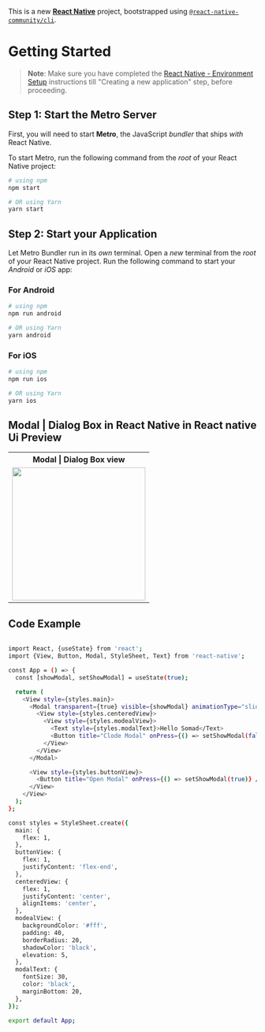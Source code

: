 This is a new [**React Native**](https://reactnative.dev) project, bootstrapped using [`@react-native-community/cli`](https://github.com/react-native-community/cli).

# Getting Started

> **Note**: Make sure you have completed the [React Native - Environment Setup](https://reactnative.dev/docs/environment-setup) instructions till "Creating a new application" step, before proceeding.

## Step 1: Start the Metro Server

First, you will need to start **Metro**, the JavaScript _bundler_ that ships _with_ React Native.

To start Metro, run the following command from the _root_ of your React Native project:

```bash
# using npm
npm start

# OR using Yarn
yarn start
```

## Step 2: Start your Application

Let Metro Bundler run in its _own_ terminal. Open a _new_ terminal from the _root_ of your React Native project. Run the following command to start your _Android_ or _iOS_ app:

### For Android

```bash
# using npm
npm run android

# OR using Yarn
yarn android
```

### For iOS

```bash
# using npm
npm run ios

# OR using Yarn
yarn ios
```

## Modal | Dialog Box in React Native in React native Ui Preview

<table>
  
  
<tr>                    
   
   <th>Modal | Dialog Box view</th>
  
</tr>
  
  
  
  
<tr>
  
<td>

<img src="https://github.com/mdsomad/React_Native_Learn-/assets/103892160/749fbc37-6ec7-42b4-b299-19db02a80b30" width="270"/>

</td>




</table>



## Code Example

```bash

import React, {useState} from 'react';
import {View, Button, Modal, StyleSheet, Text} from 'react-native';

const App = () => {
  const [showModal, setShowModal] = useState(true);

  return (
    <View style={styles.main}>
      <Modal transparent={true} visible={showModal} animationType="slide">
        <View style={styles.centeredView}>
          <View style={styles.modealView}>
            <Text style={styles.modalText}>Hello Somad</Text>
            <Button title="Clode Modal" onPress={() => setShowModal(false)} />
          </View>
        </View>
      </Modal>

      <View style={styles.buttonView}>
        <Button title="Open Modal" onPress={() => setShowModal(true)} />
      </View>
    </View>
  );
};

const styles = StyleSheet.create({
  main: {
    flex: 1,
  },
  buttonView: {
    flex: 1,
    justifyContent: 'flex-end',
  },
  centeredView: {
    flex: 1,
    justifyContent: 'center',
    alignItems: 'center',
  },
  modealView: {
    backgroundColor: '#fff',
    padding: 40,
    borderRadius: 20,
    shadowColor: 'black',
    elevation: 5,
  },
  modalText: {
    fontSize: 30,
    color: 'black',
    marginBottom: 20,
  },
});

export default App;




```
